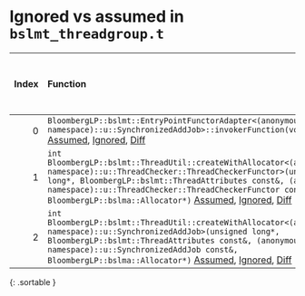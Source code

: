 # Ignored vs assumed in `bslmt_threadgroup.t`

<script src="../sorttable.js"></script>
|   Index | Function                                                                                                                                                                                                                                                                                                                                                            |   Difference in number of lines |   Function size difference in bytes |   Number of lines in assumed build | Number of bytes in assumed build   |   Number of lines in ignored build | Number of bytes in ignored build   |
|--------:|:--------------------------------------------------------------------------------------------------------------------------------------------------------------------------------------------------------------------------------------------------------------------------------------------------------------------------------------------------------------------|--------------------------------:|------------------------------------:|-----------------------------------:|:-----------------------------------|-----------------------------------:|:-----------------------------------|
|       0 | `BloombergLP::bslmt::EntryPointFunctorAdapter<(anonymous namespace)::u::SynchronizedAddJob>::invokerFunction(void*)` [Assumed](0.assume.s.txt), [Ignored](0.none.s.txt), [Diff](0.diff.html)                                                                                                                                                                        |                              -2 |                                 -16 |                                512 | 4,223,376                          |                                528 | 4,223,472                          |
|       1 | `int BloombergLP::bslmt::ThreadUtil::createWithAllocator<(anonymous namespace)::u::ThreadChecker::ThreadCheckerFunctor>(unsigned long*, BloombergLP::bslmt::ThreadAttributes const&, (anonymous namespace)::u::ThreadChecker::ThreadCheckerFunctor const&, BloombergLP::bslma::Allocator*)` [Assumed](1.assume.s.txt), [Ignored](1.none.s.txt), [Diff](1.diff.html) |                              -6 |                                 -16 |                                336 | 4,224,080                          |                                352 | 4,224,192                          |
|       2 | `int BloombergLP::bslmt::ThreadUtil::createWithAllocator<(anonymous namespace)::u::SynchronizedAddJob>(unsigned long*, BloombergLP::bslmt::ThreadAttributes const&, (anonymous namespace)::u::SynchronizedAddJob const&, BloombergLP::bslma::Allocator*)` [Assumed](2.assume.s.txt), [Ignored](2.none.s.txt), [Diff](2.diff.html)                                   |                              -7 |                                 -16 |                                352 | 4,223,024                          |                                368 | 4,223,104                          |
{: .sortable }
